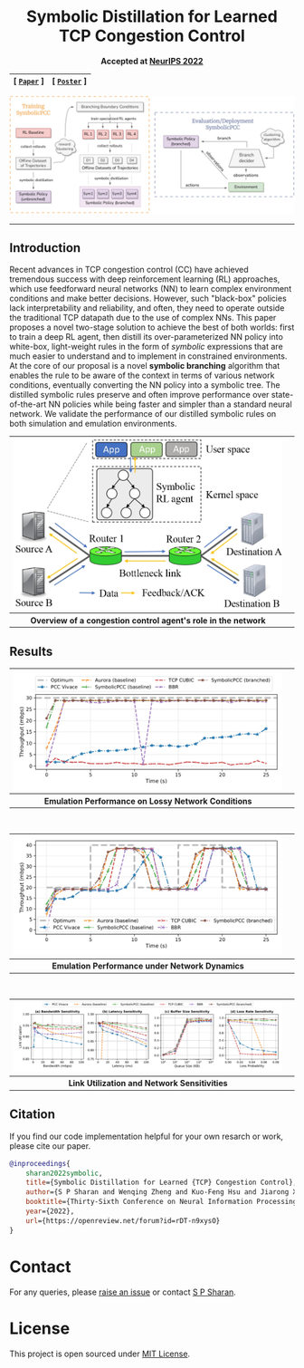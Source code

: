 <div align="center">

# Symbolic Distillation for Learned TCP Congestion Control

**Accepted at [NeurIPS 2022](https://neurips.cc/virtual/2022/poster/54408)**

| **[ [```Paper```](https://openreview.net/pdf?id=rDT-n9xysO) ]** | **[ [```Poster```](https://neurips.cc/virtual/2022/poster/54408) ]**
|:-------------------:|:-------------------:|

<img src="assets/symbolicpcc.jpg">

</div>

---

## Introduction

Recent advances in TCP congestion control (CC) have achieved tremendous success with deep reinforcement learning (RL) approaches, which use feedforward neural networks (NN) to learn complex environment conditions and make better decisions. However, such "black-box" policies lack interpretability and reliability, and often, they need to operate outside the traditional TCP datapath due to the use of complex NNs. This paper proposes a novel two-stage solution to achieve the best of both worlds: first to train a deep RL agent, then distill its over-parameterized NN policy into white-box, light-weight rules in the form of _symbolic_ expressions that are much easier to understand and to implement in constrained environments. At the core of our proposal is a novel **symbolic branching** algorithm that enables the rule to be aware of the context in terms of various network conditions, eventually converting the NN policy into a symbolic tree. The distilled symbolic rules preserve and often improve performance over state-of-the-art NN policies while being faster and simpler than a standard neural network. We validate the performance of our distilled symbolic rules on both simulation and emulation environments. 

<div align="center">
    <table>
        <tr>
            <td>
                <img src="assets/teaser.jpg">
            </td>
        </tr>
        <tr>
            <th>Overview of a congestion control agent's role in the network<th>
        </tr>
    </table>
</div>


## Results

<div align="center">
    <table>
        <tr>
            <td>
                <img src="assets/stable-network-conditions.jpg">
            </td>
        </tr>
        <tr>
            <th>Emulation Performance on Lossy Network Conditions<th>
        </tr>
    </table>
    <br>
    <table>
        <tr>
            <td>
                <img src="assets/unstable-network-conditions.jpg">
            </td>
        </tr>
        <tr>
            <th>Emulation Performance under Network Dynamics<th>
        </tr>
    </table>
    <br>
    <table>
        <tr>
            <td>
                <img src="assets/link-utilization.jpg">
            </td>
        </tr>
        <tr>
            <th>Link Utilization and Network Sensitivities<th>
        </tr>
    </table>
</div>

## Citation

If you find our code implementation helpful for your own resarch or work, please cite our paper.

```bibtex
@inproceedings{
    sharan2022symbolic,
    title={Symbolic Distillation for Learned {TCP} Congestion Control},
    author={S P Sharan and Wenqing Zheng and Kuo-Feng Hsu and Jiarong Xing and Ang Chen and Zhangyang Wang},
    booktitle={Thirty-Sixth Conference on Neural Information Processing Systems},
    year={2022},
    url={https://openreview.net/forum?id=rDT-n9xysO}
}
```

# Contact

For any queries, please [raise an issue](https://github.com/VITA-Group/SymbolicPCC/issues/new) or contact [S P Sharan](mailto:spsharan@utexas.edu).

# License

This project is open sourced under [MIT License](LICENSE).

